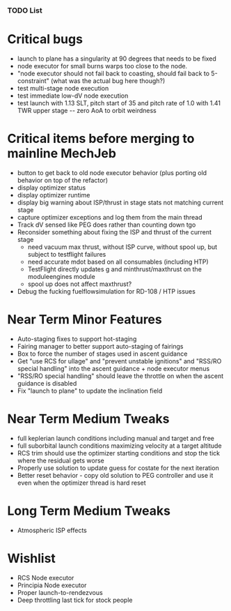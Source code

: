 
### TODO List

# Critical bugs

* launch to plane has a singularity at 90 degrees that needs to be fixed
* node executor for small burns warps too close to the node.
* "node executor should not fail back to coasting, should fail back to 5-constraint" (what was the actual bug here though?)
* test multi-stage node execution
* test immediate low-dV node execution
* test launch with 1.13 SLT, pitch start of 35 and pitch rate of 1.0 with 1.41 TWR upper stage -- zero AoA to orbit weirdness

# Critical items before merging to mainline MechJeb

* button to get back to old node executor behavior (plus porting old behavior on top of the refactor)
* display optimizer status
* display optimizer runtime
* display big warning about ISP/thrust in stage stats not matching current stage
* capture optimizer exceptions and log them from the main thread
* Track dV sensed like PEG does rather than counting down tgo
* Reconsider something about fixing the ISP and thrust of the current stage
    * need vacuum max thrust, without ISP curve, without spool up, but subject to testflight failures
    * need accurate mdot based on all consumables (including HTP)
    * TestFlight directly updates g and minthrust/maxthrust on the moduleengines module
    * spool up does not affect maxthrust?
* Debug the fucking fuelflowsimulation for RD-108 / HTP issues

# Near Term Minor Features

* Auto-staging fixes to support hot-staging
* Fairing manager to better support auto-staging of fairings
* Box to force the number of stages used in ascent guidance
* Get "use RCS for ullage" and "prevent unstable ignitions" and "RSS/RO special handling" into the ascent guidance + node executor menus
* "RSS/RO special handling" should leave the throttle on when the ascent guidance is disabled
* Fix "launch to plane" to update the inclination field

# Near Term Medium Tweaks

* full keplerian launch conditions including manual and target and free
* full suborbital launch conditions maximizing velocity at a target altitude
* RCS trim should use the optimizer starting conditions and stop the tick where the residual gets worse
* Properly use solution to update guess for costate for the next iteration
* Better reset behavior - copy old solution to PEG controller and use it even when the optimizer thread is hard reset

# Long Term Medium Tweaks

* Atmospheric ISP effects

# Wishlist

* RCS Node executor
* Principia Node executor
* Proper launch-to-rendezvous
* Deep throttling last tick for stock people

